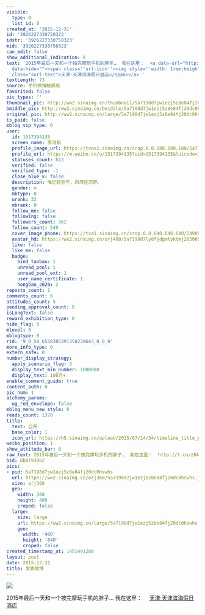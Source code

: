 ```yaml
---
visible:
  type: 0
  list_id: 0
created_at: '2015-12-31'
id: '3926227330750323'
idstr: '3926227330750323'
mid: '3926227330750323'
can_edit: false
show_additional_indication: 0
text: '2015年最后一天和一个按完摩玩手机的胖子…  我在这里：  <a data-url="http://t.cn/z8ARaok" href="https://m.weibo.cn/p/index?containerid=2306570042B2094655D06CAAF9459B&luicode=10000011&lfid=2304131517394135_-_WEIBO_SECOND_PROFILE_WEIBO"
  data-hide=""><span class=''url-icon''><img style=''width: 1rem;height: 1rem'' src=''https://h5.sinaimg.cn/upload/2015/09/25/3/timeline_card_small_location_default.png''></span><span
  class="surl-text">天津·天津滨海假日酒店</span></a> '
textLength: 73
source: 手机微博触屏版
favorited: false
pic_types: ''
thumbnail_pic: http://ww2.sinaimg.cn/thumbnail/5a7198d7jw1ezj5z8e84fj20dc0hswhs.jpg
bmiddle_pic: http://ww2.sinaimg.cn/bmiddle/5a7198d7jw1ezj5z8e84fj20dc0hswhs.jpg
original_pic: http://ww2.sinaimg.cn/large/5a7198d7jw1ezj5z8e84fj20dc0hswhs.jpg
is_paid: false
mblog_vip_type: 0
user:
  id: 1517394135
  screen_name: 李消极
  profile_image_url: https://tvax2.sinaimg.cn/crop.0.0.180.180.180/5a7198d7ly8fjdgmtyktmj20500500so.jpg?KID=imgbed,tva&Expires=1606399502&ssig=zHsrBiYTAN
  profile_url: https://m.weibo.cn/u/1517394135?uid=1517394135&luicode=10000011&lfid=2304131517394135_-_WEIBO_SECOND_PROFILE_WEIBO
  statuses_count: 613
  verified: false
  verified_type: -1
  close_blue_v: false
  description: 唯忆轻狂年，风流任沉醉。
  gender: m
  mbtype: 0
  urank: 33
  mbrank: 0
  follow_me: false
  following: false
  followers_count: 362
  follow_count: 549
  cover_image_phone: https://tva1.sinaimg.cn/crop.0.0.640.640.640/549d0121tw1egm1kjly3jj20hs0hsq4f.jpg
  avatar_hd: https://wx2.sinaimg.cn/orj480/5a7198d7ly8fjdgmtyktmj20500500so.jpg
  like: false
  like_me: false
  badge:
    bind_taobao: 1
    unread_pool: 1
    unread_pool_ext: 1
    user_name_certificate: 1
    hongbao_2020: 2
reposts_count: 1
comments_count: 6
attitudes_count: 5
pending_approval_count: 0
isLongText: false
reward_exhibition_type: 0
hide_flag: 0
mlevel: 0
mblogtype: 0
rid: '9_0_50_6558385391358239643_0_0_0'
more_info_type: 0
extern_safe: 0
number_display_strategy:
  apply_scenario_flag: 3
  display_text_min_number: 1000000
  display_text: 100万+
enable_comment_guide: true
content_auth: 0
pic_num: 1
alchemy_params:
  ug_red_envelope: false
mblog_menu_new_style: 0
reads_count: 1378
title:
  text: 公开
  base_color: 1
  icon_url: https://h5.sinaimg.cn/upload/2015/07/14/34/timeline_title_public_default.png
weibo_position: 1
show_attitude_bar: 0
raw_text: 2015年最后一天和一个按完摩玩手机的胖子…  我在这里：  http://t.cn/z8ARaok ​​​
bid: Db0i939bZ
pics:
- pid: 5a7198d7jw1ezj5z8e84fj20dc0hswhs
  url: https://ww2.sinaimg.cn/orj360/5a7198d7jw1ezj5z8e84fj20dc0hswhs.jpg
  size: orj360
  geo:
    width: 360
    height: 480
    croped: false
  large:
    size: large
    url: https://ww2.sinaimg.cn/large/5a7198d7jw1ezj5z8e84fj20dc0hswhs.jpg
    geo:
      width: '480'
      height: '640'
      croped: false
created_timestamp_at: 1451491200
layout: post
date: 2015-12-31
title: 发表微博
---
```


![](http://ww2.sinaimg.cn/large/5a7198d7jw1ezj5z8e84fj20dc0hswhs.jpg)

2015年最后一天和一个按完摩玩手机的胖子…  我在这里：  <a data-url="http://t.cn/z8ARaok" href="https://m.weibo.cn/p/index?containerid=2306570042B2094655D06CAAF9459B&luicode=10000011&lfid=2304131517394135_-_WEIBO_SECOND_PROFILE_WEIBO" data-hide=""><span class='url-icon'><img style='width: 1rem;height: 1rem' src='https://h5.sinaimg.cn/upload/2015/09/25/3/timeline_card_small_location_default.png'></span><span class="surl-text">天津·天津滨海假日酒店</span></a> 


